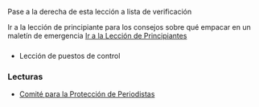 [Title]: # (¿Y ahora qué?)
[Order]: # (4)

Pase a la derecha de esta lección a lista de verificación

Ir a la lección de principiante para los consejos sobre qué empacar en un maletín de emergencia [Ir a la Lección de Principiantes](umbrella://lesson/protective/1)

### 

*   Lección de puestos de control

### Lecturas

*   [Comité para la Protección de Periodistas](https://cpj.org/reports/2012/04/armed-conflict.php)
